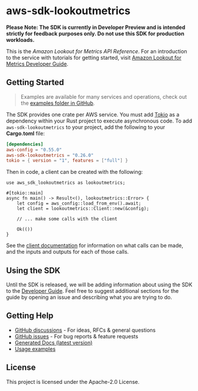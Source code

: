 # aws-sdk-lookoutmetrics

**Please Note: The SDK is currently in Developer Preview and is intended strictly for
feedback purposes only. Do not use this SDK for production workloads.**

This is the _Amazon Lookout for Metrics API Reference_. For an introduction to the service with tutorials for getting started, visit [Amazon Lookout for Metrics Developer Guide](https://docs.aws.amazon.com/lookoutmetrics/latest/dev).

## Getting Started

> Examples are available for many services and operations, check out the
> [examples folder in GitHub](https://github.com/awslabs/aws-sdk-rust/tree/main/examples).

The SDK provides one crate per AWS service. You must add [Tokio](https://crates.io/crates/tokio)
as a dependency within your Rust project to execute asynchronous code. To add `aws-sdk-lookoutmetrics` to
your project, add the following to your **Cargo.toml** file:

```toml
[dependencies]
aws-config = "0.55.0"
aws-sdk-lookoutmetrics = "0.26.0"
tokio = { version = "1", features = ["full"] }
```

Then in code, a client can be created with the following:

```rust,no_run
use aws_sdk_lookoutmetrics as lookoutmetrics;

#[tokio::main]
async fn main() -> Result<(), lookoutmetrics::Error> {
    let config = aws_config::load_from_env().await;
    let client = lookoutmetrics::Client::new(&config);

    // ... make some calls with the client

    Ok(())
}
```

See the [client documentation](https://docs.rs/aws-sdk-lookoutmetrics/latest/aws_sdk_lookoutmetrics/client/struct.Client.html)
for information on what calls can be made, and the inputs and outputs for each of those calls.

## Using the SDK

Until the SDK is released, we will be adding information about using the SDK to the
[Developer Guide](https://docs.aws.amazon.com/sdk-for-rust/latest/dg/welcome.html). Feel free to suggest
additional sections for the guide by opening an issue and describing what you are trying to do.

## Getting Help

* [GitHub discussions](https://github.com/awslabs/aws-sdk-rust/discussions) - For ideas, RFCs & general questions
* [GitHub issues](https://github.com/awslabs/aws-sdk-rust/issues/new/choose) - For bug reports & feature requests
* [Generated Docs (latest version)](https://awslabs.github.io/aws-sdk-rust/)
* [Usage examples](https://github.com/awslabs/aws-sdk-rust/tree/main/examples)

## License

This project is licensed under the Apache-2.0 License.

